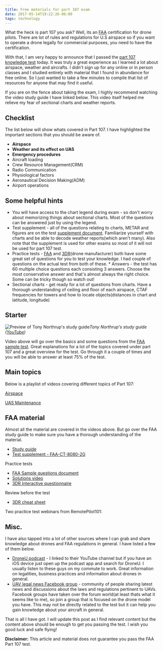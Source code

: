 ```yaml
---
title: Free materials for part 107 exam
date: 2017-05-14T19:22:26-06:00
tags: technology
---
```


What the heck is part 107 you ask? Well, its an [FAA](https://www.faa.gov/) certification for drone pilots. There are lot of rules and regulations for U.S airspace so if you want to operate a drone legally for commercial purposes, you need to have the certification.

With that, I am very happy to announce that I passed the [part 107 knowledge test](https://www.faa.gov/news/fact_sheets/news_story.cfm?newsId=20516) today. It was truly a great experience as I learned a lot about airspace, weather and aircrafts. I didn't sign up for any online or in person classes and I studied entirely with material that I found in abundance for free online. So I just wanted to take a few minutes to compile that list of resources for anyone that may find it useful.

If you are on the fence about taking the exam, I highly recommend watching the video study guide I have linked below. This video itself helped me relieve my fear of sectional charts and weather reports.

## Checklist

The list below will show whats covered in Part 107. I have highlighted the important sections that you should be aware of.

- **Airspace**
- **Weather and its effect on UAS**
- **Emergency procedures**
- Aircraft loading
- Crew Resource Management(CRM)
- Radio Communication
- Physiological factors
- Aeronautical Decision Making(ADM)
- Airport operations

## Some helpful hints

- You will have access to the chart legend during exam - so don't worry about memorizing things about sectional charts. Most of the questions can be answered just by using the legend.
- Test supplement - all of the questions relating to charts, METAR and figures are on the test [supplement document](https://www.faa.gov/training_testing/testing/test_questions/media/sport_rec_private_akts.pdf). Familiarize yourself with charts and be able to decode weather reports(which aren't many). Also note that the supplement is used for other exams so most of it will not be used for part 107 test.
- Practice tests - [FAA](https://www.faa.gov/training_testing/testing/test_questions/media/uag_sample_exam.pdf) and [3DR](https://3dr.com/faa/drone-practice-tests/)(drone manufacturer) both have some great set of questions for you to test your knowledge. I had couple of questions on the actual test from both of these. \* Answers - the test has 60 multiple choice questions each consisting 3 answers. Choose the most conservative answer and that's almost always the right choice. Some can be tricky though so watch out!
- Sectional charts - get ready for a lot of questions from charts. Have a thorough understanding of ceiling and floor of each airspace, CTAF frequencies for towers and how to locate objects(distances in chart and latitude, longitude)

## Starter

![Preview of Tony Northrup's study guide](https://ucarecdn.com/2eb4ef57-d144-426f-bfdd-349fee62e311/-/format/auto/-/quality/smart_retina/-/stretch/off/-/resize/1200x/)_Tony Northrup's study guide ([YouTube](https://www.youtube.com/watch?v=6_ucCKFJUCU))_

Video above will go over the basics and some questions from the [FAA sample test](https://www.faa.gov/training_testing/testing/test_questions/media/uag_sample_exam.pdf). Great explanations for a lot of the topics covered under part 107 and a great overview for the test. Go through it a couple of times and you will be able to answer at least 75% of the test.

## Main topics

Below is a playlist of videos covering different topics of Part 107:

[Airspace](https://www.youtube.com/watch?v=tX2_G9jzeuc)

[UAS Maintenance](https://www.youtube.com/watch?v=UpsWVJI-fPA)

## FAA material

Almost all the material are covered in the videos above. But go over the FAA study guide to make sure you have a thorough understanding of the material.

- [Study guide](https://www.faa.gov/regulations_policies/handbooks_manuals/aviation/media/remote_pilot_study_guide.pdf)
- [Test supplement - FAA-CT-8080-2G](https://www.faa.gov/training_testing/testing/test_questions/media/sport_rec_private_akts.pdf)

Practice tests

- [FAA Sample questions document](https://www.faa.gov/training_testing/testing/test_questions/media/uag_sample_exam.pdf)
- [Solutions video](https://www.youtube.com/watch?v=UxFUepOWQmc)
- [3DR Interactive questionnaire](https://3dr.com/faa/drone-practice-tests/)

Review before the test

- [3DR cheat sheet](https://3dr.com/faa/study-guides/regulations-cheatsheet/)

Two practice test webinars from RemotePilot101:

## Misc.

I have also tapped into a lot of other sources where I can grab and share knowledge about drones and FAA regulations in general. I have listed a few of them below.

- [DroneU podcast](https://www.youtube.com/channel/UCgJ5K7wWoFlnYC3e8eIxYrA/videos) - I linked to their YouTube channel but if you have an iOS device just open up the podcast app and search for DroneU. I usually listen to these guys on my commute to work. Great information on legalities, business practices and information about drones in general.
- [UAV legal news Facebook group](https://www.facebook.com/groups/uavLegalNews/) - community of people sharing latest news and discussions about the laws and regulations pertinent to UAVs. Facebook groups have taken over the forum world(at least thats what it seems like to me), so join a group that is focused on the drone model you have. This may not be directly related to the test but it can help you gain knowledge about your aircraft in general.

That is all I have got. I will update this post as I find relevant content but the content above should be enough to get you passing the test. I wish you good luck and safe flying!

**Disclaimer:** This article and material does not guarantee you pass the FAA Part 107 test.
